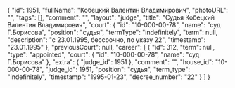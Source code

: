 {
    "id": 1951,
    "fullName": "Кобецкий Валентин Владимирович",
    "photoURL": "",
    "tags": [],
    "comment": "",
    "layout": "judge",
    "title": "Судья Кобецкий Валентин Владимирович",
    "court": {
        "id": "10-000-00-78",
        "name": "суд Г.Борисова",
        "position": "судья",
        "termType": "indefinitely",
        "term": null,
        "description": "c 23.01.1995, бессрочно, по указу 22",
        "timestamp": "23.01.1995"
    },
    "previousCourt": null,
    "career": [
        {
            "id": 312,
            "term": null,
            "type": "appointed",
            "court": {
                "id": "10-000-00-78",
                "name": "суд Г.Борисова"
            },
            "extra": {
                "judge_id": 1951
            },
            "comment": "",
            "house_id": "10-000-00-78",
            "judge_id": 1951,
            "position": "судья",
            "term_type": "indefinitely",
            "timestamp": "1995-01-23",
            "decree_number": "22"
        }
    ]
}